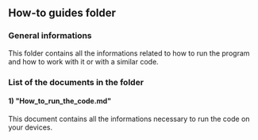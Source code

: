 ## How-to guides folder
### General informations
This folder contains all the informations related to how to run the program and how to work with it or with a similar code.

### List of the documents in the folder
#### 1) "How_to_run_the_code.md"
This document contains all the informations necessary to run the code on your devices.
